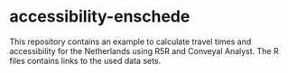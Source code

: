 # accessibility-enschede

This repository contains an example to calculate travel times and accessibility for the Netherlands using R5R and Conveyal Analyst. The R files contains links to the used data sets. 
